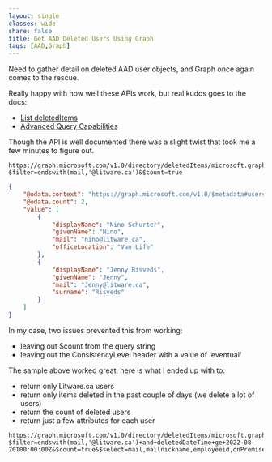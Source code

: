 ```yaml
---
layout: single
classes: wide
share: false
title: Get AAD Deleted Users Using Graph
tags: [AAD,Graph]
---
```


Need to gather detail on deleted AAD user objects, and Graph once again comes to the rescue.

Really happy with how well these APIs work, but real kudos goes to the docs:
- [List deletedItems](https://docs.microsoft.com/en-us/graph/api/directory-deleteditems-list?view=graph-rest-1.0&tabs=http)
- [Advanced Query Capabilities](https://docs.microsoft.com/en-us/graph/aad-advanced-queries?tabs=http#user-properties)

Though the API is well documented there was a slight twist that took me a few minutes to figure out.

```
https://graph.microsoft.com/v1.0/directory/deletedItems/microsoft.graph.user?$filter=endswith(mail,'@litware.ca')&$count=true
```

``` json
{
    "@odata.context": "https://graph.microsoft.com/v1.0/$metadata#users",
    "@odata.count": 2,
    "value": [
        {
            "displayName": "Nino Schurter",
            "givenName": "Nino",
            "mail": "nino@litware.ca",
            "officeLocation": "Van Life"
        },
        {
            "displayName": "Jenny Risveds",
            "givenName": "Jenny",
            "mail": "Jenny@litware.ca",
            "surname": "Risveds"
        }
    ]
}
```

In my case, two issues prevented this from working:
- leaving out $count from the query string 
- leaving out the ConsistencyLevel header with a value of 'eventual' 

The sample above worked great, here is what I ended up with to:
- return only Litware.ca users
- return only items deleted in the past couple of days (we delete a lot of users)
- return the count of deleted users
- return just a few attributes for each user

```
https://graph.microsoft.com/v1.0/directory/deletedItems/microsoft.graph.user?$filter=endswith(mail,'@litware.ca')+and+deletedDateTime+ge+2022-08-20T00:00:00Z&$count=true&$select=mail,mailnickname,employeeid,onPremisesImmutableId
```
